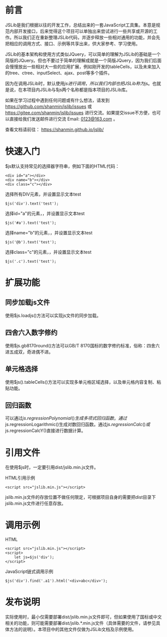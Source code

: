 # 前言
JSLib是我们根据以往的开发工作，总结出来的一套JavaScript工具集。本意是规范内部开发接口，后来觉得这个项目可以单独出来尝试进行一些共享或开源的工作。所以我们正在重新整理JSLib代码，并逐步释放一些相对通用的功能，并会先把相应的调用方式、接口、示例等共享出来，供大家参考、学习使用。

JSLib的基本架构和使用方式类似JQuery，可以简单的理解为JSLib的基础是一个简版的JQuery。但也不要过于简单的理解成就是一个简版JQuery，因为我们后面会慢慢放出一些相对大一些的应用扩展，例如刚开发的tableCells，以及未来加入的tree、ctree、inputSelect、ajax、post等多个插件。

因为在调用JSLib时，默认使用$js进行调用，所以我们内部也把JSLib称为$js。也就是说，在本项目内JSLib与$js两个名称都是指本项目的JSLib库。

如果在学习过程中遇到任何问题或有什么想法，请发到 https://github.com/shanmin/jslib/issues 或 https://gitee.com/shanmin/jslib/issues 进行交流。如果提交issue不方便，也可以直接给我们发送邮件进行交流 Email: 0123@163.com 。

查看文档请前往： https://shanmin.github.io/jslib/

# 快速入门
$js默认支持常见的选择器字符串，例如下面的HTML代码：
```
<div id="a"></div>
<div name="b"></div>
<div class="c"></div>
```
选择所有DIV元素，并设置显示文本test
```
$js('div').text('test');
```
选择id="a"的元素，，并设置显示文本test
```
$js('#a').text('test');
```
选择name="b"的元素，，并设置显示文本test
```
$js('@b').text('test');
```
选择class="c"的元素，，并设置显示文本test
```
$js('.c').text('test');
```

# 扩展功能
## 同步加载js文件
使用$js.loadjs()方法可以实现js文件的同步加载。
## 四舍六入数字修约
使用$js.gb8170round()方法可以GB/T 8170国标的数字修约标准，俗称：四舍六进五成双，奇进偶不进。
## 单元格选择
使用$js().tableCells()方法可以实现多单元格区域选择，以及单元格内容复制、粘贴功能。
## 回归函数
可以通过$js.regressionPolynomial()生成多项式回归函数，通过$js.regressionLogarithmic()生成对数回归函数。通过$js.regressionCalc()或$js.regressionCalcY()直接进行数据计算。

# 引用文件
在使用$js时，一定要引用dist/jslib.min.js文件。

HTML引用示例
```
<script src="jslib.min.js"></script>
```
jslib.min.js文件的存放位置不做任何限定，可根据项目自身的需要把dist目录下jslib.min.js文件进行任意存放。

# 调用示例
HTML
```
<script src="jslib.min.js"></script>
<script>
	let js=$js('div');
</script>
```
JavaScript链式调用示例
```
$js('div').find('.a1').html('<div>abc</div>');
```

# 发布说明
实际使用时，最小仅需要部署dist/jslib.min.js文件即可，但如果使用了国标或中文相关的功能，则可能需要部署dist/jslib.*.min.js文件（具体需要的文件，请参见具体方法的说明）。本项目中的其他文件仅做为JSLib文档及示例使用。